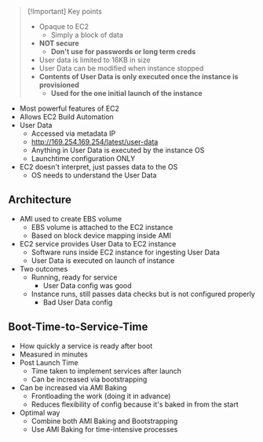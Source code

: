 >[!Important] Key points
> - Opaque to EC2
> 	- Simply a block of data
> - **NOT secure**
> 	- **Don't use for passwords or long term creds**
> - User data is limited to 16KB in size
> - User Data can be modified when instance stopped
> - **Contents of User Data is only executed once the instance is provisioned**
> 	- **Used for the one initial launch of the instance**

- Most powerful features of EC2
- Allows EC2 Build Automation
- User Data
	- Accessed via metadata IP
	- http://169.254.169.254/latest/user-data
	- Anything in User Data is executed by the instance OS
	- Launchtime configuration ONLY
- EC2 doesn't interpret, just passes data to the OS
	- OS needs to understand the User Data

## Architecture

- AMI used to create EBS volume
	- EBS volume is attached to the EC2 instance
	- Based on block device mapping inside AMI
- EC2 service provides User Data to EC2 instance
	- Software runs inside EC2 instance for ingesting User Data
	- User Data is executed on launch of instance
- Two outcomes
	- Running, ready for service
		- User Data config was good
	- Instance runs, still passes data checks but is not configured properly
		- Bad User Data config

## Boot-Time-to-Service-Time

- How quickly a service is ready after boot
- Measured in minutes
- Post Launch Time
	- Time taken to implement services after launch
	- Can be increased via bootstrapping
- Can be increased via AMI Baking
	- Frontloading the work (doing it in advance)
	- Reduces flexibility of config because it's baked in from the start
- Optimal way
	- Combine both AMI Baking and Bootstrapping
	- Use AMI Baking for time-intensive processes